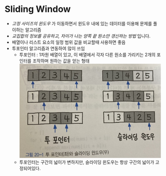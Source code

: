 # Sliding Window
- *고정 사이즈의 윈도우* 가 이동하면서 윈도우 내에 있는 데이터를 이용해 문제를 풀이하는 알고리즘
- *교집합의 정보를 공유하고, 차이가 나는 양쪽 끝 원소만 갱신하는 방법* 입니다.
- 배열이나 리스트 요소의 일정 범위 값을 비교할때 사용하면 좋음
- 투포인터 알고리즘과 연동하여 많이 쓰임
  - 투포인터 : 1차원 배열이 있고, 이 배열에서 각자 다른 원소를 가리키는 2개의 포인터를 조작하며 원하는 값을 얻는 형태
  ![Two-pointer and Sliding window diff](../image/sliding-window1.png)
  - 투포인터는 구간의 넓이가 변하지만, 슬라이딩 윈도우는 항상 구간의 넓이가 고정되어있다.

